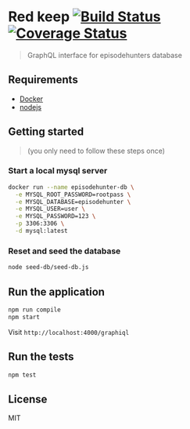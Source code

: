 # Red keep [![Build Status](https://travis-ci.org/episodehunter/red-keep.svg?branch=master)](https://travis-ci.org/episodehunter/red-keep) [![Coverage Status](https://coveralls.io/repos/github/episodehunter/red-keep/badge.svg?branch=master)](https://coveralls.io/github/episodehunter/red-keep?branch=master)

> GraphQL interface for episodehunters database


## Requirements

- [Docker](https://docs.docker.com/install/#supported-platforms)
- [nodejs](https://nodejs.org/en/)

## Getting started

> (you only need to follow these steps once)

### Start a local mysql server

```bash
docker run --name episodehunter-db \
  -e MYSQL_ROOT_PASSWORD=rootpass \
  -e MYSQL_DATABASE=episodehunter \
  -e MYSQL_USER=user \
  -e MYSQL_PASSWORD=123 \
  -p 3306:3306 \
  -d mysql:latest
```

### Reset and seed the database

```bash
node seed-db/seed-db.js
```

## Run the application

```bash
npm run compile
npm start
```

Visit `http://localhost:4000/graphiql`

## Run the tests

```bash
npm test
```

## License

MIT
